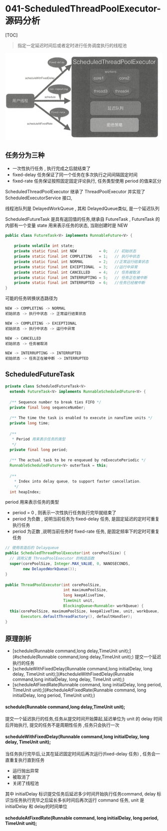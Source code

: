 # 041-ScheduledThreadPoolExecutor-源码分析

[TOC]

> 指定一定延迟时间后或者定时进行任务调度执行的线程池

![image-20200726172400638](../../../assets/image-20200726172400638.png)

## 任务分为三种

- 一次性执行任务 , 执行完成之后就结束了
- fixed-delay 任务保证了同一个任务在多次执行之间间隔固定时间
- fixed-rate 任务保证按照固定固定评论执行, 任务类型使用 period 的值来区分

ScheduledThreadPoolExecutor 继承了 ThreadPoolExecutor 并实现了 ScheduledExecutorService 接口,

线程池队列是 DelayedWorkQueue , 其和 DelayedQueue类似, 是一个延迟队列

ScheduledFutureTask 是具有返回值的任务,继承自 FutureTask , FutureTask 的内部有一个变量 state 用来表示任务的状态, 当刚创建时是 NEW

```java
public class FutureTask<V> implements RunnableFuture<V> {

    private volatile int state;
    private static final int NEW          = 0;   // 初始状态
    private static final int COMPLETING   = 1;   // 执行中状态
    private static final int NORMAL       = 2;   //正常运行结束状态
    private static final int EXCEPTIONAL  = 3;   //运行中异常
    private static final int CANCELLED    = 4;   // 任务被取消
    private static final int INTERRUPTING = 5;   // 任务正在被中断
    private static final int INTERRUPTED  = 6;   //任务已经被中断
}
```

可能的任务转换状态路径为

```java
NEW -> COMPLETING -> NORMAL
初始状态 -> 执行中状态 -> 正常运行结束状态
```

```java
NEW -> COMPLETING -> EXCEPTIONAL
初始状态 -> 执行中状态 -> 运行中异常
```

```java
NEW -> CANCELLED
初始状态 -> 任务被取消
```

```java
NEW -> INTERRUPTING -> INTERRUPTED
初始状态 -> 任务正在被中断 -> INTERRUPTED
```

## ScheduledFutureTask

```java
private class ScheduledFutureTask<V>
  extends FutureTask<V> implements RunnableScheduledFuture<V> {

  /** Sequence number to break ties FIFO */
  private final long sequenceNumber;

  /** The time the task is enabled to execute in nanoTime units */
  private long time;

  /**
   * Period 用来表示任务的类型
   */
  private final long period;

  /** The actual task to be re-enqueued by reExecutePeriodic */
  RunnableScheduledFuture<V> outerTask = this;

  /**
    * Index into delay queue, to support faster cancellation.
    */
  int heapIndex;
```

period 用来表示任务的类型

- period = 0 , 则表示一次性执行任务执行完毕就结束了
- period  为负数 , 说明当前任务为 fixed-delay 任务, 是固定延迟的定时可重复执行任务
- period 为正数 ,说明当前任务时 fixed-rate 任务, 是固定频率下的定时可重复任务

```java
// 使用改造后的 Delayqueue    
public ScheduledThreadPoolExecutor(int corePoolSize) {
  // 调用父类 ThreadPoolExecutor 的构造函数
  super(corePoolSize, Integer.MAX_VALUE, 0, NANOSECONDS,
        new DelayedWorkQueue());
}

public ThreadPoolExecutor(int corePoolSize,
                          int maximumPoolSize,
                          long keepAliveTime,
                          TimeUnit unit,
                          BlockingQueue<Runnable> workQueue) {
  this(corePoolSize, maximumPoolSize, keepAliveTime, unit, workQueue,
       Executors.defaultThreadFactory(), defaultHandler);
}
```

## 原理剖析

- [schedule(Runnable command,long delay,TimeUnit unit);](#schedule(Runnable command,long delay,TimeUnit unit);)  提交一个延迟执行的任务
- [scheduleWithFixedDelay(Runnable command,long initialDelay, long delay, TimeUnit unit);](#scheduleWithFixedDelay(Runnable command,long initialDelay, long delay, TimeUnit unit);)
- [scheduleAtFixedRate(Runnable command, long initialDelay, long period, TimeUnit unit);](#scheduleAtFixedRate(Runnable command, long initialDelay, long period, TimeUnit unit);)

#### schedule(Runnable command,long delay,TimeUnit unit);

提交一个延迟执行的任务,任务从提交时间开始算起,延迟单位为 unit 的 delay 时间后开始执行, 提交的任务不是周期性任务 ,任务只会执行一次

#### scheduleWithFixedDelay(Runnable command,long initialDelay, long delay, TimeUnit unit);

当任务执行完毕后,让其在延迟固定时间后再次运行(fixed-delay 任务) , 任务会一直重复执行直到任务

- 运行抛出异常
- 被取消了
- 关闭了线程池

其中 initialDelay 标识提交任务后延迟多少时间开始执行任务command, delay 标识当任务执行完毕之后延长多长时间后再次运行 command 任务, unit 是 initialDelay 和 delay的时间单位

#### scheduleAtFixedRate(Runnable command, long initialDelay, long period, TimeUnit unit);




